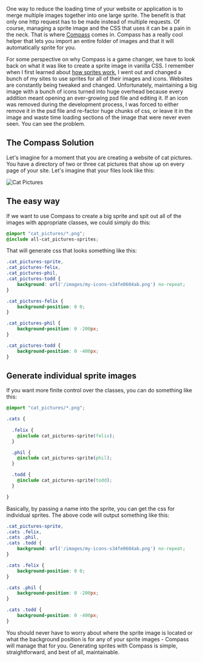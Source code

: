 One way to reduce the loading time of your website or application is to merge multiple images together into one large sprite. The benefit is that only one http request has to be made instead of multiple requests. Of course, managing a sprite image and the CSS that uses it can be a pain in the neck. That is where [Compass](http://compass-style.org/) comes in. Compass has a really cool helper that lets you import an entire folder of images and that it will automatically sprite for you.

<!-- more -->

For some perspective on why Compass is a game changer, we have to look back on what it was like to create a sprite image in vanilla CSS. I remember when I first learned about [how sprites work](http://www.w3schools.com/css/css_image_sprites.asp), I went out and changed a bunch of my sites to use sprites for all of their images and icons. Websites are constantly being tweaked and changed. Unfortunately, maintaining a big image with a bunch of icons turned into huge overhead because every addition meant opening an ever-growing psd file and editing it. If an icon was removed during the development process, I was forced to either remove it in the psd file and re-factor huge chunks of css, or leave it in the image and waste time loading sections of the image that were never even seen. You can see the problem.

## The Compass Solution

Let's imagine for a moment that you are creating a website of cat pictures. You have a directory of two or three cat pictures that show up on every page of your site. Let's imagine that your files look like this:

![Cat Pictures](/images/blog/catpictures.png)

## The easy way

If we want to use Compass to create a big sprite and spit out all of the images with appropriate classes, we could simply do this:

```css
@import "cat_pictures/*.png";
@include all-cat_pictures-sprites;
```

That will generate css that looks something like this:

```css
.cat_pictures-sprite,
.cat_pictures-felix,
.cat_pictures-phil,
.cat_pictures-todd {
    background: url('/images/my-icons-s34fe0604ab.png') no-repeat;
}

.cat_pictures-felix {
    background-position: 0 0;
}

.cat_pictures-phil {
    background-position: 0 -200px;
}

.cat_pictures-todd {
    background-position: 0 -400px;
}
```

## Generate individual sprite images

If you want more finite control over the classes, you can do something like this:

```css
@import "cat_pictures/*.png";

.cats {
    
  .felix {
    @include cat_pictures-sprite(felix);
  }

  .phil {
    @include cat_pictures-sprite(phil);
  }

  .todd {
    @include cat_pictures-sprite(todd);
  }

}
```

Basically, by passing a name into the sprite, you can get the css for individual sprites. The above code will output something like this:

```css
.cat_pictures-sprite,
.cats .felix,
.cats .phil,
.cats .todd {
    background: url('/images/my-icons-s34fe0604ab.png') no-repeat;
}

.cats .felix {
    background-position: 0 0;
}

.cats .phil {
    background-position: 0 -200px;
}

.cats .todd {
    background-position: 0 -400px;
}
```

You should never have to worry about where the sprite image is located or what the background position is for any of your sprite images - Compass will manage that for you. Generating sprites with Compass is simple, straightforward, and best of all, maintainable.